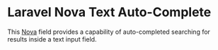 # Laravel Nova Text Auto-Complete

This [Nova](https://nova.laravel.com/) field provides a capability of auto-completed searching for results inside a text input field.
